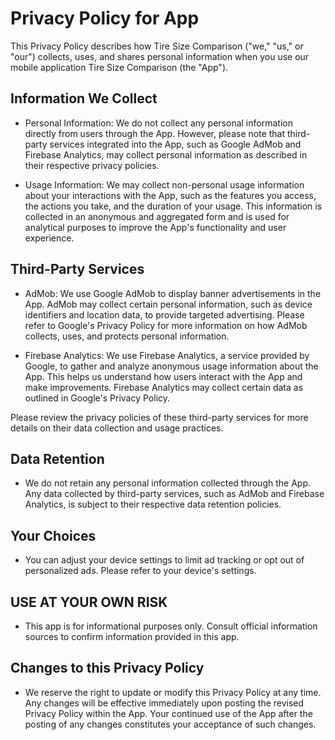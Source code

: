 # Privacy Policy for App

This Privacy Policy describes how Tire Size Comparison ("we," "us," or "our") collects, uses, and shares personal information when you use our mobile application Tire Size Comparison (the "App").

## Information We Collect

- Personal Information: We do not collect any personal information directly from users through the App. However, please note that third-party services integrated into the App, such as Google AdMob and Firebase Analytics, may collect personal information as described in their respective privacy policies.

- Usage Information: We may collect non-personal usage information about your interactions with the App, such as the features you access, the actions you take, and the duration of your usage. This information is collected in an anonymous and aggregated form and is used for analytical purposes to improve the App's functionality and user experience.

## Third-Party Services

- AdMob: We use Google AdMob to display banner advertisements in the App. AdMob may collect certain personal information, such as device identifiers and location data, to provide targeted advertising. Please refer to Google's Privacy Policy for more information on how AdMob collects, uses, and protects personal information.

- Firebase Analytics: We use Firebase Analytics, a service provided by Google, to gather and analyze anonymous usage information about the App. This helps us understand how users interact with the App and make improvements. Firebase Analytics may collect certain data as outlined in Google's Privacy Policy.

Please review the privacy policies of these third-party services for more details on their data collection and usage practices.

## Data Retention

- We do not retain any personal information collected through the App. Any data collected by third-party services, such as AdMob and Firebase Analytics, is subject to their respective data retention policies.

## Your Choices

- You can adjust your device settings to limit ad tracking or opt out of personalized ads. Please refer to your device's settings.

## USE AT YOUR OWN RISK

- This app is for informational purposes only. Consult official information sources to confirm information provided in this app.
## Changes to this Privacy Policy

- We reserve the right to update or modify this Privacy Policy at any time. Any changes will be effective immediately upon posting the revised Privacy Policy within the App. Your continued use of the App after the posting of any changes constitutes your acceptance of such changes.
